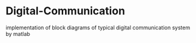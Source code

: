 # Digital-Communication
implementation of block diagrams of typical digital communication system by matlab
